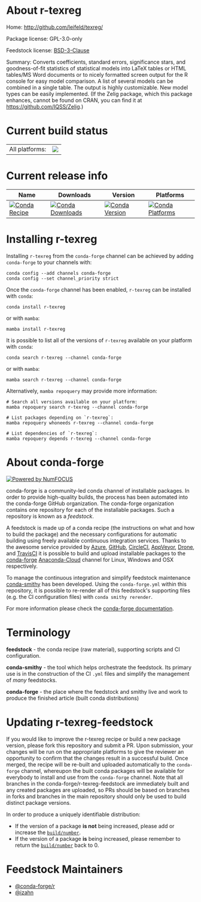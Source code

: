About r-texreg
==============

Home: http://github.com/leifeld/texreg/

Package license: GPL-3.0-only

Feedstock license: [BSD-3-Clause](https://github.com/conda-forge/r-texreg-feedstock/blob/main/LICENSE.txt)

Summary: Converts coefficients, standard errors, significance stars, and goodness-of-fit statistics of statistical models into LaTeX tables or HTML tables/MS Word documents or to nicely formatted screen output for the R console for easy model comparison. A list of several models can be combined in a single table. The output is highly customizable. New model types can be easily implemented. (If the Zelig package, which this package enhances, cannot be found on CRAN, you can find it at <https://github.com/IQSS/Zelig>.)

Current build status
====================


<table><tr><td>All platforms:</td>
    <td>
      <a href="https://dev.azure.com/conda-forge/feedstock-builds/_build/latest?definitionId=14536&branchName=main">
        <img src="https://dev.azure.com/conda-forge/feedstock-builds/_apis/build/status/r-texreg-feedstock?branchName=main">
      </a>
    </td>
  </tr>
</table>

Current release info
====================

| Name | Downloads | Version | Platforms |
| --- | --- | --- | --- |
| [![Conda Recipe](https://img.shields.io/badge/recipe-r--texreg-green.svg)](https://anaconda.org/conda-forge/r-texreg) | [![Conda Downloads](https://img.shields.io/conda/dn/conda-forge/r-texreg.svg)](https://anaconda.org/conda-forge/r-texreg) | [![Conda Version](https://img.shields.io/conda/vn/conda-forge/r-texreg.svg)](https://anaconda.org/conda-forge/r-texreg) | [![Conda Platforms](https://img.shields.io/conda/pn/conda-forge/r-texreg.svg)](https://anaconda.org/conda-forge/r-texreg) |

Installing r-texreg
===================

Installing `r-texreg` from the `conda-forge` channel can be achieved by adding `conda-forge` to your channels with:

```
conda config --add channels conda-forge
conda config --set channel_priority strict
```

Once the `conda-forge` channel has been enabled, `r-texreg` can be installed with `conda`:

```
conda install r-texreg
```

or with `mamba`:

```
mamba install r-texreg
```

It is possible to list all of the versions of `r-texreg` available on your platform with `conda`:

```
conda search r-texreg --channel conda-forge
```

or with `mamba`:

```
mamba search r-texreg --channel conda-forge
```

Alternatively, `mamba repoquery` may provide more information:

```
# Search all versions available on your platform:
mamba repoquery search r-texreg --channel conda-forge

# List packages depending on `r-texreg`:
mamba repoquery whoneeds r-texreg --channel conda-forge

# List dependencies of `r-texreg`:
mamba repoquery depends r-texreg --channel conda-forge
```


About conda-forge
=================

[![Powered by
NumFOCUS](https://img.shields.io/badge/powered%20by-NumFOCUS-orange.svg?style=flat&colorA=E1523D&colorB=007D8A)](https://numfocus.org)

conda-forge is a community-led conda channel of installable packages.
In order to provide high-quality builds, the process has been automated into the
conda-forge GitHub organization. The conda-forge organization contains one repository
for each of the installable packages. Such a repository is known as a *feedstock*.

A feedstock is made up of a conda recipe (the instructions on what and how to build
the package) and the necessary configurations for automatic building using freely
available continuous integration services. Thanks to the awesome service provided by
[Azure](https://azure.microsoft.com/en-us/services/devops/), [GitHub](https://github.com/),
[CircleCI](https://circleci.com/), [AppVeyor](https://www.appveyor.com/),
[Drone](https://cloud.drone.io/welcome), and [TravisCI](https://travis-ci.com/)
it is possible to build and upload installable packages to the
[conda-forge](https://anaconda.org/conda-forge) [Anaconda-Cloud](https://anaconda.org/)
channel for Linux, Windows and OSX respectively.

To manage the continuous integration and simplify feedstock maintenance
[conda-smithy](https://github.com/conda-forge/conda-smithy) has been developed.
Using the ``conda-forge.yml`` within this repository, it is possible to re-render all of
this feedstock's supporting files (e.g. the CI configuration files) with ``conda smithy rerender``.

For more information please check the [conda-forge documentation](https://conda-forge.org/docs/).

Terminology
===========

**feedstock** - the conda recipe (raw material), supporting scripts and CI configuration.

**conda-smithy** - the tool which helps orchestrate the feedstock.
                   Its primary use is in the construction of the CI ``.yml`` files
                   and simplify the management of *many* feedstocks.

**conda-forge** - the place where the feedstock and smithy live and work to
                  produce the finished article (built conda distributions)


Updating r-texreg-feedstock
===========================

If you would like to improve the r-texreg recipe or build a new
package version, please fork this repository and submit a PR. Upon submission,
your changes will be run on the appropriate platforms to give the reviewer an
opportunity to confirm that the changes result in a successful build. Once
merged, the recipe will be re-built and uploaded automatically to the
`conda-forge` channel, whereupon the built conda packages will be available for
everybody to install and use from the `conda-forge` channel.
Note that all branches in the conda-forge/r-texreg-feedstock are
immediately built and any created packages are uploaded, so PRs should be based
on branches in forks and branches in the main repository should only be used to
build distinct package versions.

In order to produce a uniquely identifiable distribution:
 * If the version of a package **is not** being increased, please add or increase
   the [``build/number``](https://docs.conda.io/projects/conda-build/en/latest/resources/define-metadata.html#build-number-and-string).
 * If the version of a package **is** being increased, please remember to return
   the [``build/number``](https://docs.conda.io/projects/conda-build/en/latest/resources/define-metadata.html#build-number-and-string)
   back to 0.

Feedstock Maintainers
=====================

* [@conda-forge/r](https://github.com/conda-forge/r/)
* [@izahn](https://github.com/izahn/)

